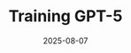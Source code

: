 ---
title: "Training GPT-5"
emoji: "5️⃣"
blurb: "Helped train GPT-5 to be less deceptive and more honest. Results highlighted in the <a href='https://openai.com/index/introducing-gpt-5/'>blog post</a>, livestream and <a href='https://openai.com/index/gpt-5-system-card/'>system card</a>."
type: "rp"
tags: ["ml","nlp","rl"]
collaborators: ["openai"]
link: "<a aria-label='Blog' href='https://openai.com/index/introducing-gpt-5/'>Blog</a>"
date: "2025-08-07"
prod: true
---